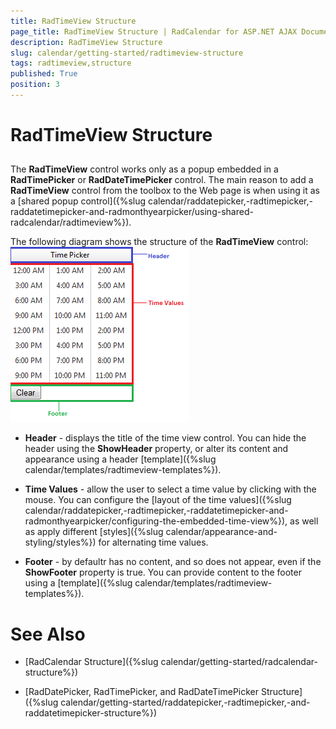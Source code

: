 ```yaml
---
title: RadTimeView Structure
page_title: RadTimeView Structure | RadCalendar for ASP.NET AJAX Documentation
description: RadTimeView Structure
slug: calendar/getting-started/radtimeview-structure
tags: radtimeview,structure
published: True
position: 3
---
```


# RadTimeView Structure



## 

The **RadTimeView** control works only as a popup embedded in a **RadTimePicker** or **RadDateTimePicker** control. The main reason to add a **RadTimeView** control from the toolbox to the Web page is when using it as a [shared popup control]({%slug calendar/raddatepicker,-radtimepicker,-raddatetimepicker-and-radmonthyearpicker/using-shared-radcalendar/radtimeview%}).

The following diagram shows the structure of the **RadTimeView** control:![Overview of RadTimeView structure](images/calendar_overviewtimeviewstructure_001.png)

* **Header** - displays the title of the time view control. You can hide the header using the **ShowHeader** property, or alter its content and appearance using a header [template]({%slug calendar/templates/radtimeview-templates%}).

* **Time Values** - allow the user to select a time value by clicking with the mouse. You can configure the [layout of the time values]({%slug calendar/raddatepicker,-radtimepicker,-raddatetimepicker-and-radmonthyearpicker/configuring-the-embedded-time-view%}), as well as apply different [styles]({%slug calendar/appearance-and-styling/styles%}) for alternating time values.

* **Footer** - by defaultr has no content, and so does not appear, even if the **ShowFooter** property is true. You can provide content to the footer using a [template]({%slug calendar/templates/radtimeview-templates%}).

# See Also

 * [RadCalendar Structure]({%slug calendar/getting-started/radcalendar-structure%})

 * [RadDatePicker, RadTimePicker, and RadDateTimePicker Structure]({%slug calendar/getting-started/raddatepicker,-radtimepicker,-and-raddatetimepicker-structure%})
